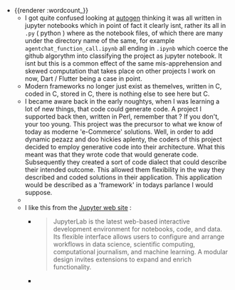 - {{renderer :wordcount_}}
	- I got quite confused looking at [autogen](https://github.com/microsoft/autogen) thinking it was all written in jupyter notebooks which in point of fact it clearly isnt, rather its all in `.py` ( python ) where as the notebook files, of which there are many under the directory name of the same, for example `agentchat_function_call.ipynb` all ending in `.ipynb` which coerce the github algorythm into classifying the project as jupyter notebook. It isnt but this is a common effect of the same mis-apprehension and skewed computation that takes place on other projects I work on now, Dart / Flutter being a case in point.
	- Modern frameworks no longer just exist as themelves, written in C, coded in C, stored in C, there is nothing else to see here but C.
	- I became aware back in the early noughtys, when I was learning a lot of new things, that code could generate code. A project I supported back then, written in Perl, remember that ? If you don't, your too young. This project was the precursor to what we know of today as moderne 'e-Commerce' solutions. Well, in order to add dynamic pezazz and doo hickies aplenty, the coders of this project decided to employ generative code into their architecture. What this meant was that they wrote code that would generate code. Subsequently they created a sort of code dialect that could describe their intended outcome. This allowed them flexibility in the way they described and coded solutions in their application. This application would be described as a 'framework' in todays parlance I would suppose.
	-
	- I like this from the [Jupyter web site](https://jupyter.org/) :
		- > JupyterLab is the latest web-based interactive development environment for notebooks, code, and data. Its flexible interface allows users to configure and arrange workflows in data science, scientific computing, computational journalism, and machine learning. A modular design invites extensions to expand and enrich functionality.
		-
